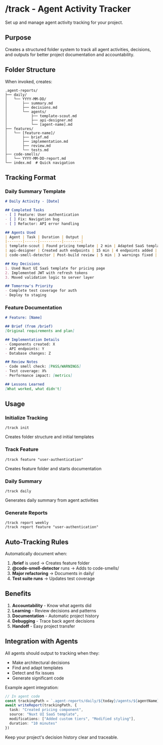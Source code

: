 # /track - Agent Activity Tracker

Set up and manage agent activity tracking for your project.

## Purpose

Creates a structured folder system to track all agent activities, decisions, and outputs for better project documentation and accountability.

## Folder Structure

When invoked, creates:
```
.agent-reports/
├── daily/
│   └── YYYY-MM-DD/
│       ├── summary.md
│       ├── decisions.md
│       └── agents/
│           ├── template-scout.md
│           ├── api-designer.md
│           └── [agent-name].md
├── features/
│   └── [feature-name]/
│       ├── brief.md
│       ├── implementation.md
│       ├── review.md
│       └── tests.md
├── code-smells/
│   └── YYYY-MM-DD-report.md
└── index.md  # Quick navigation
```

## Tracking Format

### Daily Summary Template
```markdown
# Daily Activity - [Date]

## Completed Tasks
- [ ] Feature: User authentication
- [ ] Fix: Navigation bug
- [ ] Refactor: API error handling

## Agents Used
| Agent | Task | Duration | Output |
|-------|------|----------|--------|
| template-scout | Found pricing template | 2 min | Adapted SaaS template |
| api-designer | Created auth endpoints | 15 min | 4 endpoints added |
| code-smell-detector | Post-build review | 5 min | 3 warnings fixed |

## Key Decisions
1. Used Nuxt UI SaaS template for pricing page
2. Implemented JWT with refresh tokens
3. Moved validation logic to server layer

## Tomorrow's Priority
- Complete test coverage for auth
- Deploy to staging
```

### Feature Documentation
```markdown
# Feature: [Name]

## Brief (from /brief)
[Original requirements and plan]

## Implementation Details
- Components created: X
- API endpoints: Y
- Database changes: Z

## Review Notes
- Code smell check: [PASS/WARNINGS]
- Test coverage: X%
- Performance impact: [metrics]

## Lessons Learned
[What worked, what didn't]
```

## Usage

### Initialize Tracking
```
/track init
```
Creates folder structure and initial templates

### Track Feature
```
/track feature "user-authentication"
```
Creates feature folder and starts documentation

### Daily Summary
```
/track daily
```
Generates daily summary from agent activities

### Generate Reports
```
/track report weekly
/track report feature "user-authentication"
```

## Auto-Tracking Rules

Automatically document when:
1. **/brief** is used → Creates feature folder
2. **@code-smell-detector** runs → Adds to code-smells/
3. **Major refactoring** → Documents in daily/
4. **Test suite runs** → Updates test coverage

## Benefits

1. **Accountability** - Know what agents did
2. **Learning** - Review decisions and patterns
3. **Documentation** - Automatic project history
4. **Debugging** - Trace back agent decisions
5. **Handoff** - Easy project transfer

## Integration with Agents

All agents should output to tracking when they:
- Make architectural decisions
- Find and adapt templates
- Detect and fix issues
- Generate significant code

Example agent integration:
```typescript
// In agent code
const trackingPath = `.agent-reports/daily/${today}/agents/${agentName}.md`
await writeReport(trackingPath, {
  task: "Created pricing component",
  source: "Nuxt UI SaaS template",
  modifications: ["Added custom tiers", "Modified styling"],
  duration: "10 minutes"
})
```

Keep your project's decision history clear and traceable.